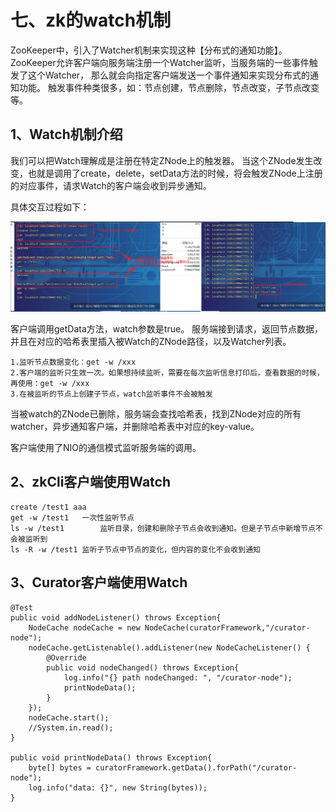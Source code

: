 # 七、zk的watch机制

ZooKeeper中，引入了Watcher机制来实现这种【分布式的通知功能】。
ZooKeeper允许客户端向服务端注册一个Watcher监听，当服务端的一些事件触发了这个Watcher，
那么就会向指定客户端发送一个事件通知来实现分布式的通知功能。
触发事件种类很多，如：节点创建，节点删除，节点改变，子节点改变等。

## 1、Watch机制介绍
我们可以把Watch理解成是注册在特定ZNode上的触发器。
当这个ZNode发生改变，也就是调用了create，delete，setData方法的时候，将会触发ZNode上注册的对应事件，请求Watch的客户端会收到异步通知。

具体交互过程如下：

![watchFlowDemo01.png](img/07/watchFlowDemo01.png)

客户端调用getData方法，watch参数是true。
服务端接到请求，返回节点数据，并且在对应的哈希表里插入被Watch的ZNode路径，以及Watcher列表。
```text
1.监听节点数据变化：get -w /xxx
2.客户端的监听只生效一次。如果想持续监听，需要在每次监听信息打印后，查看数据的时候，再使用：get -w /xxx
3.在被监听的节点上创建子节点，watch监听事件不会被触发
```

当被watch的ZNode已删除，服务端会查找哈希表，找到ZNode对应的所有watcher，异步通知客户端，并删除哈希表中对应的key-value。

客户端使用了NIO的通信模式监听服务端的调用。

## 2、zkCli客户端使用Watch
```text
create /test1 aaa
get -w /test1	一次性监听节点
ls -w /test1		监听目录，创建和删除子节点会收到通知。但是子节点中新增节点不会被监听到
ls -R -w /test1	监听子节点中节点的变化，但内容的变化不会收到通知
```

## 3、Curator客户端使用Watch
```text
@Test
public void addNodeListener() throws Exception{
    NodeCache nodeCache = new NodeCache(curatorFramework,"/curator-node");
    nodeCache.getListenable().addListener(new NodeCacheListener() {
        @Override
        public void nodeChanged() throws Exception{
            log.info("{} path nodeChanged: ", "/curator-node");
            printNodeData();
        }
    });
    nodeCache.start();
    //System.in.read();
}

public void printNodeData() throws Exception{
    byte[] bytes = curatorFramework.getData().forPath("/curator-node");
    log.info("data: {}", new String(bytes));
}
```

